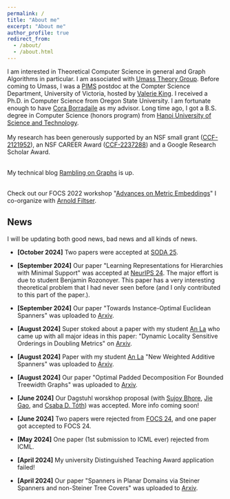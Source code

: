 ```yaml
---
permalink: /
title: "About me"
excerpt: "About me"
author_profile: true
redirect_from: 
  - /about/
  - /about.html
---
```


I am interested in Theoretical Computer Science in general and Graph Algorithms in particular. I am associated with [Umass Theory Group](https://www.cics.umass.edu/research/area/theoretical-computer-science). Before coming to Umass, I was a <a href = "http://www.pims.math.ca/scientific/postdoctoral/postdoctoral-fellows#pdf-2018">PIMS</a> postdoc at the Compter Science Department, University of Victoria, hosted by <a href = "http://webhome.cs.uvic.ca/~val/">Valerie King</a>.  I received a Ph.D. in Computer Science from Oregon State University. I am fortunate enough to have <a href="http://blogs.oregonstate.edu/glencora/">Cora Borradaile</a> as my advisor. Long time ago, I got a B.S. degree in Computer Science (honors program) from <a href="http://en.hust.edu.vn/home">Hanoi University of Science and Technology</a>.  <br>
<br> My research has been generously supported by an NSF small grant  ([CCF-2121952](https://www.nsf.gov/awardsearch/showAward?AWD_ID=2121952)), an NSF CAREER Award ([CCF-2237288](https://www.nsf.gov/awardsearch/showAward?AWD_ID=2237288)) and a Google Research Scholar Award.

<br> My technical blog [Rambling on Graphs](https://minorfree.github.io) is up. <br>


<br> Check out our FOCS 2022 workshop "[Advances on Metric Embeddings](https://hackmd.io/@3S70qBUwTR6_CErLY2dm4A/SJfp46KGi)" I co-organize with [Arnold Filtser](https://arnold.filtser.com).
<br>

## News

I will be updating both good news, bad news and all kinds of news. 

 - **[October 2024]** Two papers were accepted at [SODA 25](https://www.siam.org/conferences/cm/conference/soda25). 
 
- **[September 2024]** Our paper "Learning Representations for Hierarchies with Minimal Support" was accepted at [NeurIPS 24](https://nips.cc/virtual/2024/papers.html?filter=titles). The major effort is due to student Benjamin Rozonoyer. This paper has a very interesting theoretical problem that I had never seen before (and I only contributed to this part of the paper.).

 - **[September 2024]** Our paper "Towards Instance-Optimal Euclidean Spanners" was uploaded to [Arxiv](https://arxiv.org/abs/2409.08227).
 
 - **[August 2024]** Super stoked about a paper with my student [An La](https://anla-cs.github.io) who came up with all major ideas in this paper: "Dynamic Locality Sensitive Orderings in Doubling Metrics" on [Arxiv](https://arxiv.org/abs/2408.14617).
  
 - **[August 2024]** Paper with my student [An La](https://anla-cs.github.io) "New Weighted Additive Spanners" was uploaded to [Arxiv](https://arxiv.org/abs/2408.14638).
 
 - **[August 2024]** Our paper "Optimal Padded Decomposition For Bounded Treewidth Graphs" was uploaded to [Arxiv](https://arxiv.org/abs/2407.12230).
 
 - **[June 2024]** Our Dagstuhl worskhop proposal (with [Sujoy Bhore](https://sites.google.com/view/homepage-of-sujoy-bhore/home), [Jie Gao](https://sites.rutgers.edu/jie-gao/about/), and [Csaba D. Tóth](http://csabatoth.org)) was accepted. More info coming soon!

 - **[June 2024]** Two papers were rejected from [FOCS 24](https://focs.computer.org/2024/), and one paper got accepted to FOCS 24. 

 - **[May 2024]** One paper (1st submission to ICML ever) rejected from ICML. 

 - **[April 2024]** My university Distinguished Teaching Award application failed! 
 
 - **[April 2024]** Our paper "Spanners in Planar Domains via Steiner Spanners and non-Steiner Tree Covers" was uploaded to [Arxiv](https://arxiv.org/abs/2404.05045).
    


